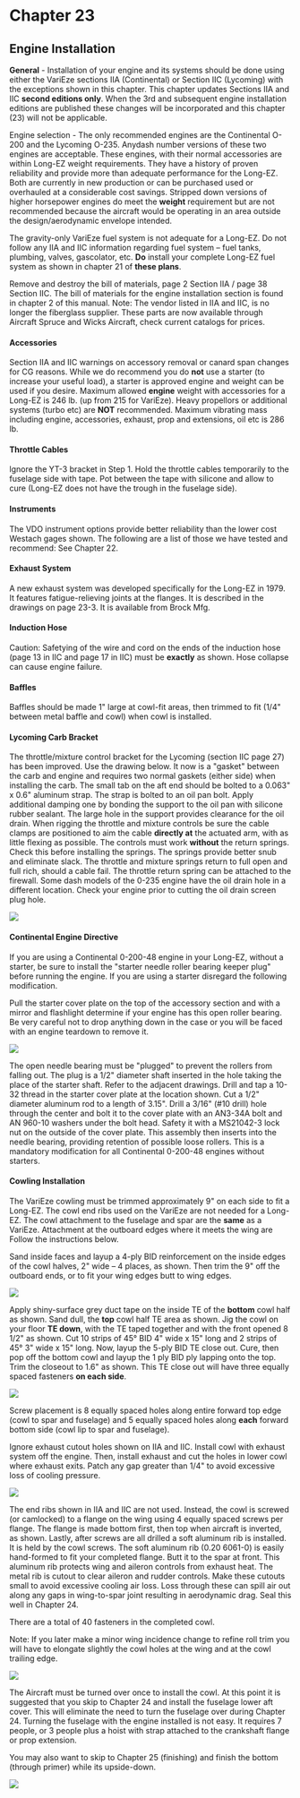 # Chapter 23

## Engine Installation

**General** - Installation of your engine and its systems should be done using either the VariEze sections IIA (Continental) or Section IIC (Lycoming) with the exceptions shown in this chapter.
This chapter updates Sections IIA and IIC **second editions only**.
When the 3rd and subsequent engine installation editions are published these changes will be incorporated and this chapter (23) will not be applicable.

Engine selection - The only recommended engines are the Continental O-200 and the Lycoming O-235.
Anydash number versions of these two engines are acceptable.
These engines, with their normal accessories are within Long-EZ weight requirements.
They have a history of proven reliability and provide more than adequate performance for the Long-EZ.
Both are currently in new production or can be purchased used or overhauled at a considerable cost savings.
Stripped down versions of higher horsepower engines do meet the **weight** requirement but are not recommended because the aircraft would be operating in an area outside the design/aerodynamic envelope intended.

The gravity-only VariEze fuel system is not adequate for a Long-EZ.
Do not follow any IIA and IIC information regarding fuel system – fuel tanks, plumbing, valves, gascolator, etc.
**Do** install your complete Long-EZ fuel system as shown in chapter 21 of **these plans**.

Remove and destroy the bill of materials, page 2 Section IIA / page 38 Section IIC.
The bill of materials for the engine installation section is found in chapter 2 of this manual.
Note: The vendor listed in IIA and IIC, is no longer the fiberglass supplier.
These parts are now available through Aircraft Spruce and Wicks Aircraft, check current catalogs for prices.

#### Accessories

Section IIA and IIC warnings on accessory removal or canard span changes for CG reasons.
While we do recommend you do **not** use a starter (to increase your useful load), a starter is approved engine and weight can be used if you desire.
Maximum allowed **engine** weight with accessories for a Long-EZ is 246 lb. (up from 215 for VariEze).
Heavy propellors or additional systems (turbo etc) are **NOT** recommended.
Maximum vibrating mass including engine, accessories, exhaust, prop and extensions, oil etc is 286 lb.

#### Throttle Cables

lgnore the YT-3 bracket in Step 1.
Hold the throttle cables temporarily to the fuselage side with tape.
Pot between the tape with silicone and allow to cure (Long-EZ does not have the trough in the fuselage side).

#### Instruments

The VDO instrument options provide better reliability than the lower cost Westach gages shown.
The following are a list of those we have tested and recommend: See Chapter 22.

#### Exhaust System

A new exhaust system was developed specifically for the Long-EZ in 1979.
It features fatigue-relieving joints at the flanges.
It is described in the drawings on page 23-3.
It is available from Brock Mfg.

#### Induction Hose

Caution: Safetying of the wire and cord on the ends of the induction hose (page 13 in IIC and page 17 in IIC) must be **exactly** as shown.
Hose collapse can cause engine failure.

#### Baffles

Baffles should be made 1" large at cowl-fit areas, then trimmed to fit (1/4" between metal baffle and cowl) when cowl is installed.

#### Lycoming Carb Bracket

The throttle/mixture control bracket for the Lycoming (section IIC page 27) has been improved.
Use the drawing below.
It now is a "gasket" between the carb and engine and requires two normal gaskets (either side) when installing the carb.
The small tab on the aft end should be bolted to a 0.063" x 0.6" aluminum strap.
The strap is bolted to an oil pan bolt.
Apply additional damping one by bonding the support to the oil pan with silicone rubber sealant.
The large hole in the support provides clearance for the oil drain.
When rigging the throttle and mixture controls be sure the cable clamps are positioned to aim the cable **directly at**
the actuated arm, with as little flexing as possible.
The controls must work **without** the return springs.
Check this before installing the springs.
The springs provide better snub and eliminate slack.
The throttle and mixture springs return to full open and full rich, should a cable fail.
The throttle return spring can be attached to the firewall.
Some dash models of the 0-235 engine have the oil drain hole in a different location.
Check your engine prior to cutting the oil drain screen plug hole.

![](../images/23/23_00.png)

#### Continental Engine Directive

If you are using a Continental 0-200-48 engine in your Long-EZ, without a starter, be sure to install the "starter needle roller bearing keeper plug" before running the engine.
If you are using a starter disregard the following modification.

Pull the starter cover plate on the top of the accessory section and with a mirror and flashlight determine if your engine has this open roller bearing.
Be very careful not to drop anything down in the case or you will be faced with an engine teardown to remove it.

![](../images/23/23_01.png)

The open needle bearing must be "plugged" to prevent the rollers from falling out.
The plug is a 1/2" diameter shaft inserted in the hole taking the place of the starter shaft.
Refer to the adjacent drawings.
Drill and tap a 10-32 thread in the starter cover plate at the location shown.
Cut a 1/2" diameter aluminum rod to a length of 3.15".
Drill a 3/16" (#10 drill) hole through the center and bolt it to the cover plate with an AN3-34A bolt and AN 960-10 washers under the bolt head.
Safety it with a MS21042-3 lock nut on the outside of the cover plate.
This assembly then inserts into the needle bearing, providing retention of possible loose rollers.
This is a mandatory modification for all Continental 0-200-48 engines without starters.

#### Cowling Installation

The VariEze cowling must be trimmed approximately 9"
on each side to fit a Long-EZ.
The cowl end ribs used on the VariEze are not needed for a Long-EZ.
The cowl attachment to the fuselage and spar are the **same** as a VariEze.
Attachment at the outboard edges where it meets the wing are
Follow the instructions below.

Sand inside faces and layup a 4-ply BID reinforcement on the inside edges of the cowl halves, 2" wide – 4 places, as shown.
Then trim the 9" off the outboard ends, or to fit your wing edges butt to wing edges.

![](../images/23/23_02.png)

Apply shiny-surface grey duct tape on the inside TE of the **bottom** cowl half as shown.
Sand dull, the **top** cowl half TE area as shown.
Jig the cowl on your floor **TE down**, with the TE taped together and with the front opened 8 1/2" as shown.
Cut 10 strips of 45° BID 4" wide x 15" long and 2 strips of 45° 3" wide x 15" long.
Now, layup the 5-ply BID TE close out.
Cure, then pop off the bottom cowl and layup the 1 ply BID ply lapping onto the top.
Trim the closeout to 1.6" as shown.
This TE close out will have three equally spaced fasteners **on each side**.

![](../images/23/23_03.png)

Screw placement is 8 equally spaced holes along entire forward top edge (cowl to spar and fuselage) and 5 equally spaced holes along **each** forward bottom side (cowl lip to spar and fuselage).

Ignore exhaust cutout holes shown on IIA and IIC.
Install cowl with exhaust system off the engine.
Then, install exhaust and cut the holes in lower cowl where exhaust exits.
Patch any gap greater than 1/4" to avoid excessive loss of cooling pressure.

![](../images/23/23_04.png)

The end ribs shown in IIA and IIC are not used.
Instead, the cowl is screwed (or camlocked) to a flange on the wing using 4 equally spaced screws per flange.
The flange is made bottom first, then top when aircraft is inverted, as shown.
Lastly, after screws are all drilled a soft aluminum rib is installed.
It is held by the cowl screws.
The soft aluminum rib (0.20 6061-0) is easily hand-formed to fit your completed flange.
Butt it to the spar at front.
This aluminum rib protects wing and aileron controls from exhaust heat.
The metal rib is cutout to clear aileron and rudder controls.
Make these cutouts small to avoid excessive cooling air loss.
Loss through these can spill air out along any gaps in wing-to-spar joint resulting in aerodynamic drag.
Seal this well in Chapter 24.

There are a total of 40 fasteners in the completed
cowl.

Note: If you later make a minor wing incidence change to refine roll trim you will have to elongate slightly the cowl holes at the wing and at the cowl trailing edge.

![](../images/23/23_05.png)

The Aircraft must be turned over once to install the cowl.
At this point it is suggested that you skip to Chapter 24 and install the fuselage lower aft cover.
This will eliminate the need to turn the fuselage over during Chapter 24.
Turning the fuselage with the engine installed is not easy.
It requires 7 people, or 3 people plus a hoist with strap attached to the crankshaft flange or prop extension.

You may also want to skip to Chapter 25 (finishing)
and finish the bottom (through primer) while its upside-down.

![](../images/23/23_06.png)
